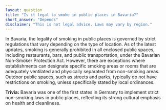 ```yaml
---
layout: question
title: "Is it legal to smoke in public places in Bavaria?"
short_answer: "Depends"
disclaimer: "This is not legal advice. Laws may vary by region."
---
```


In Bavaria, the legality of smoking in public places is governed by strict regulations that vary depending on the type of location. As of the latest updates, smoking is generally prohibited in all enclosed public spaces, including restaurants, bars, and public transportation, under the Bavarian Non-Smoker Protection Act. However, there are exceptions where establishments can designate specific smoking areas or rooms that are adequately ventilated and physically separated from non-smoking areas. Outdoor public spaces, such as streets and parks, typically do not have restrictions on smoking, unless specifically stated by local ordinances.

**Trivia:** Bavaria was one of the first states in Germany to implement strict non-smoking laws in public places, reflecting its strong cultural emphasis on health and cleanliness.
